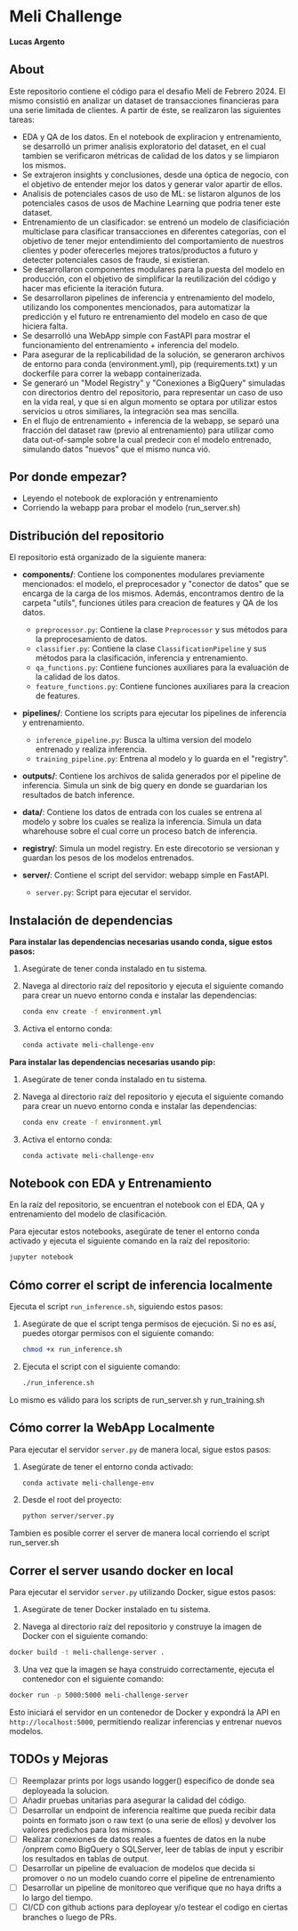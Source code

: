 # Meli Challenge

#### Lucas Argento

## About

Este repositorio contiene el código para el desafio Meli de Febrero 2024. El mismo consistió en analizar un dataset de transacciones financieras para una serie limitada de clientes. A partir de éste, se realizaron las siguientes tareas:

- EDA y QA de los datos. En el notebook de expliracion y entrenamiento, se desarrolló un primer analisis exploratorio del dataset, en el cual tambien se verificaron métricas de calidad de los datos y se limpiaron los mismos.
- Se extrajeron insights y conclusiones, desde una óptica de negocio, con el objetivo de entender mejor los datos y generar valor apartir de ellos.
- Analisis de potenciales casos de uso de ML: se listaron algunos de los potenciales casos de usos de Machine Learning que podria tener este dataset.
- Entrenamiento de un clasificador: se entrenó un modelo de clasificiación multiclase para clasificar transacciones en diferentes categorías, con el objetivo de tener mejor entendimiento del comportamiento de nuestros clientes y poder oferecerles mejores tratos/productos a futuro y detecter potenciales casos de fraude, si existieran.
- Se desarrollaron componentes modulares para la puesta del modelo en producción, con el objetivo de simplificar la reutilización del código y hacer mas eficiente la iteración futura.
- Se desarrollaron pipelines de inferencia y entrenamiento del modelo, utilizando los componentes mencionados, para automatizar la predicción y el futuro re entrenamiento del modelo en caso de que hiciera falta.
- Se desarrolló una WebApp simple con FastAPI para mostrar el funcionamiento del entrenamiento + inferencia del modelo.
- Para asegurar de la replicabilidad de la solución, se generaron archivos de entorno para conda (environment.yml), pip (requirements.txt) y un dockerfile para correr la webapp containerizada.
- Se generaró un "Model Registry" y "Conexiones a BigQuery" simuladas con directorios dentro del repositorio, para representar un caso de uso en la vida real, y que si en algun momento se optara por utilizar estos servicios u otros similiares, la integración sea mas sencilla.
- En el flujo de entrenamiento + inferencia de la webapp, se separó una fracción del dataset raw (previo al entrenamiento) para utilizar como data out-of-sample sobre la cual predecir con el modelo entrenado, simulando datos "nuevos" que el mismo nunca vió.

## Por donde empezar?

- Leyendo el notebook de exploración y entrenamiento
- Corriendo la webapp para probar el modelo (run_server.sh)

## Distribución del repositorio

El repositorio está organizado de la siguiente manera:

- **components/**: Contiene los componentes modulares previamente mencionados: el modelo, el preprocesador y "conector de datos" que se encarga de la carga de los mismos. Además, encontramos dentro de la carpeta "utils", funciones útiles para creacion de features y QA de los datos.
  - `preprocessor.py`: Contiene la clase `Preprocessor` y sus métodos para la preprocesamiento de datos.
  - `classifier.py`: Contiene la clase `ClassificationPipeline` y sus métodos para la clasificación, inferencia y entrenamiento.
  - `qa_functions.py`: Contiene funciones auxiliares para la evaluación de la calidad de los datos.
  - `feature_functions.py`: Contiene funciones auxiliares para la creacion de features.

- **pipelines/**: Contiene los scripts para ejecutar los pipelines de inferencia y entrenamiento.
  - `inference_pipeline.py`: Busca la ultima version del modelo entrenado y realiza inferencia.
  - `training_pipeline.py`: Entrena al modelo y lo guarda en el "registry".

- **outputs/**: Contiene los archivos de salida generados por el pipeline de inferencia. Simula un sink de big query en donde se guardarian los resultados de batch inference.

- **data/**: Contiene los datos de entrada con los cuales se entrena al modelo y sobre los cuales se realiza la inferencia. Simula un data wharehouse sobre el cual corre un proceso batch de inferencia.

- **registry/**: Simula un model registry. En este direcotorio se versionan y guardan los pesos de los modelos entrenados.

- **server/**: Contiene el script del servidor: webapp simple en FastAPI.
  - `server.py`: Script para ejecutar el servidor.

## Instalación de dependencias

**Para instalar las dependencias necesarias usando conda, sigue estos pasos:**

1. Asegúrate de tener conda instalado en tu sistema.
2. Navega al directorio raíz del repositorio y ejecuta el siguiente comando para crear un nuevo entorno conda e instalar las dependencias:
    ```bash
    conda env create -f environment.yml
    ```

3. Activa el entorno conda:
    ```bash
    conda activate meli-challenge-env
    ```

**Para instalar las dependencias necesarias usando pip:**

1. Asegúrate de tener conda instalado en tu sistema.
2. Navega al directorio raíz del repositorio y ejecuta el siguiente comando para crear un nuevo entorno conda e instalar las dependencias:
    ```bash
    conda env create -f environment.yml
    ```

3. Activa el entorno conda:
    ```bash
    conda activate meli-challenge-env
    ```

## Notebook con EDA y Entrenamiento

En la raíz del repositorio, se encuentran el notebook con el EDA, QA y entrenamiento del modelo de clasificación.

Para ejecutar estos notebooks, asegúrate de tener el entorno conda activado y ejecuta el siguiente comando en la raíz del repositorio:

```bash
jupyter notebook
```

## Cómo correr el script de inferencia localmente

Ejecuta el script `run_inference.sh`, siguiendo estos pasos:

1. Asegúrate de que el script tenga permisos de ejecución. Si no es así, puedes otorgar permisos con el siguiente comando:
    ```bash
    chmod +x run_inference.sh
    ```

2. Ejecuta el script con el siguiente comando:
    ```bash
    ./run_inference.sh
    ```

Lo mismo es válido para los scripts de run_server.sh y run_training.sh

## Cómo correr la WebApp Localmente

Para ejecutar el servidor `server.py` de manera local, sigue estos pasos:

1. Asegúrate de tener el entorno conda activado:
    ```bash
    conda activate meli-challenge-env
    ```

2. Desde el root del proyecto:
    ```bash
    python server/server.py
    ```

Tambien es posible correr el server de manera local corriendo el script run_server.sh

## Correr el server usando docker en local

Para ejecutar el servidor `server.py` utilizando Docker, sigue estos pasos:

1. Asegúrate de tener Docker instalado en tu sistema.

2. Navega al directorio raíz del repositorio y construye la imagen de Docker con el siguiente comando:
  ```bash
  docker build -t meli-challenge-server .
  ```

3. Una vez que la imagen se haya construido correctamente, ejecuta el contenedor con el siguiente comando:
  ```bash
  docker run -p 5000:5000 meli-challenge-server
  ```

Esto iniciará el servidor en un contenedor de Docker y expondrá la API en `http://localhost:5000`, permitiendo realizar inferencias y entrenar nuevos modelos.

## TODOs y Mejoras

- [ ] Reemplazar prints por logs usando logger() especifico de donde sea deployeada la solucion.
- [ ] Añadir pruebas unitarias para asegurar la calidad del código.
- [ ] Desarrollar un endpoint de inferencia realtime que pueda recibir data points en formato json o raw text (o una serie de ellos) y devolver los valores predichos para los mismos.
- [ ] Realizar conexiones de datos reales a fuentes de datos en la nube /onprem como BigQuery o SQLServer, leer de tablas de input y escribir los resultados en tablas de output.
- [ ] Desarrollar un pipeline de evaluacion de modelos que decida si promover o no un modelo cuando corre el pipeline de entrenamiento
- [ ] Desarrollar un pipeline de monitoreo que verifique que no haya drifts a lo largo del tiempo. 
- [ ] CI/CD con github actions para deployear y/o testear el codigo en ciertas branches o luego de PRs.
